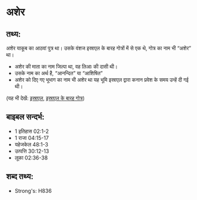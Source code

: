 # अशेर #

## तथ्य: ##

अशेर याकूब का आठवां पुत्र था। उसके वंशज इस्राएल के बारह गोत्रों में से एक थे, गोत्र का नाम भी “अशेर” था। 

* अशेर की माता का नाम जिल्पा था, वह लिआः की दासी थी।
* उसके नाम का अर्थ है, “आनन्दित” या “आशिषित”
* अशेर को दिए गए भूभाग का नाम भी अशेर था यह भूमि इस्राएल द्वारा कनान प्रवेश के समय उन्हें दी गई थी।

(यह भी देखें: [इस्राएल](../israel.md), [इस्राएल के बारह गोत्र](../12tribesofisrael.md))

## बाइबल सन्दर्भ: ##

* 1 इतिहास 02:1-2
* 1 राजा 04:15-17
* यहेजकेल 48:1-3
* उत्पत्ति 30:12-13
* लूका 02:36-38

## शब्द तथ्य: ##

* Strong's: H836
